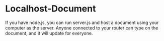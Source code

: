# Localhost-Document
If you have node.js, you can run server.js and host a document using your computer as the server.  Anyone connected to your router can type on the document, and it will update for everyone.
